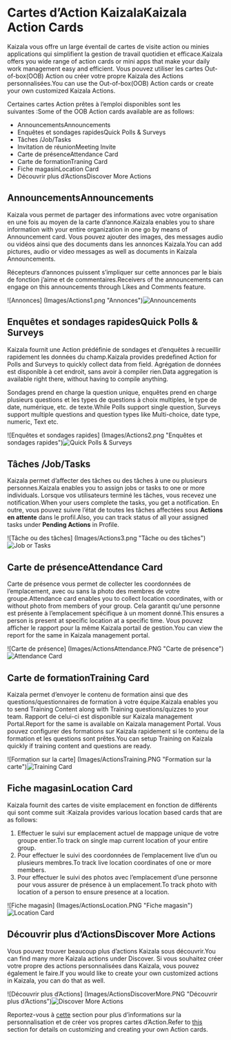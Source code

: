 # <a name="kaizala-action-cards"></a><span data-ttu-id="4017f-101">Cartes d’Action Kaizala</span><span class="sxs-lookup"><span data-stu-id="4017f-101">Kaizala Action Cards</span></span>

<span data-ttu-id="4017f-102">Kaizala vous offre un large éventail de cartes de visite action ou minies applications qui simplifient la gestion de travail quotidien et efficace.</span><span class="sxs-lookup"><span data-stu-id="4017f-102">Kaizala offers you wide range of action cards or mini apps that make your daily work management easy and efficient.</span></span> <span data-ttu-id="4017f-103">Vous pouvez utiliser les cartes Out-of-box(OOB) Action ou créer votre propre Kaizala des Actions personnalisées.</span><span class="sxs-lookup"><span data-stu-id="4017f-103">You can use the Out-of-box(OOB) Action cards or create your own customized Kaizala Actions.</span></span>

<span data-ttu-id="4017f-104">Certaines cartes Action prêtes à l’emploi disponibles sont les suivantes :</span><span class="sxs-lookup"><span data-stu-id="4017f-104">Some of the OOB Action cards available are as follows:</span></span>
- <span data-ttu-id="4017f-105">Announcements</span><span class="sxs-lookup"><span data-stu-id="4017f-105">Announcements</span></span>
- <span data-ttu-id="4017f-106">Enquêtes et sondages rapides</span><span class="sxs-lookup"><span data-stu-id="4017f-106">Quick Polls & Surveys</span></span>
- <span data-ttu-id="4017f-107">Tâches /</span><span class="sxs-lookup"><span data-stu-id="4017f-107">Job/Tasks</span></span>
- <span data-ttu-id="4017f-108">Invitation de réunion</span><span class="sxs-lookup"><span data-stu-id="4017f-108">Meeting Invite</span></span>
- <span data-ttu-id="4017f-109">Carte de présence</span><span class="sxs-lookup"><span data-stu-id="4017f-109">Attendance Card</span></span>
- <span data-ttu-id="4017f-110">Carte de formation</span><span class="sxs-lookup"><span data-stu-id="4017f-110">Traning Card</span></span>
- <span data-ttu-id="4017f-111">Fiche magasin</span><span class="sxs-lookup"><span data-stu-id="4017f-111">Location Card</span></span>
- <span data-ttu-id="4017f-112">Découvrir plus d’Actions</span><span class="sxs-lookup"><span data-stu-id="4017f-112">Discover More Actions</span></span> 

## <a name="announcements"></a><span data-ttu-id="4017f-113">Announcements</span><span class="sxs-lookup"><span data-stu-id="4017f-113">Announcements</span></span>

<span data-ttu-id="4017f-114">Kaizala vous permet de partager des informations avec votre organisation en une fois au moyen de la carte d’annonce.</span><span class="sxs-lookup"><span data-stu-id="4017f-114">Kaizala enables you to share information with your entire organization in one go by means of Announcement card.</span></span> <span data-ttu-id="4017f-115">Vous pouvez ajouter des images, des messages audio ou vidéos ainsi que des documents dans les annonces Kaizala.</span><span class="sxs-lookup"><span data-stu-id="4017f-115">You can add pictures, audio or video messages as well as documents in Kaizala Announcements.</span></span>

<span data-ttu-id="4017f-116">Récepteurs d’annonces puissent s’impliquer sur cette annonces par le biais de fonction j’aime et de commentaires.</span><span class="sxs-lookup"><span data-stu-id="4017f-116">Receivers of the announcements can engage on this announcements through Likes and Comments feature.</span></span>

<span data-ttu-id="4017f-117">![Annonces] (Images/Actions1.png "Annonces")</span><span class="sxs-lookup"><span data-stu-id="4017f-117">![Announcements](Images/Actions1.png "Announcements")</span></span>

## <a name="quick-polls--surveys"></a><span data-ttu-id="4017f-118">Enquêtes et sondages rapides</span><span class="sxs-lookup"><span data-stu-id="4017f-118">Quick Polls & Surveys</span></span>

<span data-ttu-id="4017f-119">Kaizala fournit une Action prédéfinie de sondages et d’enquêtes à recueillir rapidement les données du champ.</span><span class="sxs-lookup"><span data-stu-id="4017f-119">Kaizala provides predefined Action for Polls and Surveys to quickly collect data from field.</span></span> <span data-ttu-id="4017f-120">Agrégation de données est disponible à cet endroit, sans avoir à compiler rien.</span><span class="sxs-lookup"><span data-stu-id="4017f-120">Data aggregation is available right there, without having to compile anything.</span></span><p><span data-ttu-id="4017f-121">Sondages prend en charge la question unique, enquêtes prend en charge plusieurs questions et les types de questions à choix multiples, le type de date, numérique, etc. de texte.</span><span class="sxs-lookup"><span data-stu-id="4017f-121">While Polls support single question, Surveys support multiple questions and question types like Multi-choice, date type, numeric, Text etc.</span></span>

<span data-ttu-id="4017f-122">![Enquêtes et sondages rapides] (Images/Actions2.png "Enquêtes et sondages rapides")</span><span class="sxs-lookup"><span data-stu-id="4017f-122">![Quick Polls & Surveys](Images/Actions2.png "Quick Polls & Surveys")</span></span>

## <a name="jobtasks"></a><span data-ttu-id="4017f-123">Tâches /</span><span class="sxs-lookup"><span data-stu-id="4017f-123">Job/Tasks</span></span> 
<span data-ttu-id="4017f-124">Kaizala permet d’affecter des tâches ou des tâches à une ou plusieurs personnes.</span><span class="sxs-lookup"><span data-stu-id="4017f-124">Kaizala enables you to assign jobs or tasks to one or more individuals.</span></span> <span data-ttu-id="4017f-125">Lorsque vos utilisateurs terminé les tâches, vous recevez une notification.</span><span class="sxs-lookup"><span data-stu-id="4017f-125">When your users complete the tasks, you get a notification.</span></span> <span data-ttu-id="4017f-126">En outre, vous pouvez suivre l’état de toutes les tâches affectées sous **Actions en attente** dans le profil.</span><span class="sxs-lookup"><span data-stu-id="4017f-126">Also, you can track status of all your assigned tasks under **Pending Actions** in Profile.</span></span>

<span data-ttu-id="4017f-127">![Tâche ou des tâches] (Images/Actions3.png "Tâche ou des tâches")</span><span class="sxs-lookup"><span data-stu-id="4017f-127">![Job or Tasks](Images/Actions3.png "Job or Tasks")</span></span>

 ## <a name="attendance-card"></a><span data-ttu-id="4017f-128">Carte de présence</span><span class="sxs-lookup"><span data-stu-id="4017f-128">Attendance Card</span></span>

<span data-ttu-id="4017f-129">Carte de présence vous permet de collecter les coordonnées de l’emplacement, avec ou sans la photo des membres de votre groupe.</span><span class="sxs-lookup"><span data-stu-id="4017f-129">Attendance card enables you to collect location coordinates, with or without photo from members of your group.</span></span> <span data-ttu-id="4017f-130">Cela garantit qu'une personne est présente à l’emplacement spécifique à un moment donné.</span><span class="sxs-lookup"><span data-stu-id="4017f-130">This ensures a person is present at specific location at a specific time.</span></span> <span data-ttu-id="4017f-131">Vous pouvez afficher le rapport pour la même Kaizala portail de gestion.</span><span class="sxs-lookup"><span data-stu-id="4017f-131">You can view the report for the same in Kaizala management portal.</span></span>

<span data-ttu-id="4017f-132">![Carte de présence] (Images/ActionsAttendance.PNG "Carte de présence")</span><span class="sxs-lookup"><span data-stu-id="4017f-132">![Attendance Card](Images/ActionsAttendance.PNG "Attendance Card")</span></span>
  
## <a name="training-card"></a><span data-ttu-id="4017f-133">Carte de formation</span><span class="sxs-lookup"><span data-stu-id="4017f-133">Training Card</span></span>
<span data-ttu-id="4017f-134">Kaizala permet d’envoyer le contenu de formation ainsi que des questions/questionnaires de formation à votre équipe.</span><span class="sxs-lookup"><span data-stu-id="4017f-134">Kaizala enables you to send Training Content along with Training questions/quizzes to your team.</span></span> <span data-ttu-id="4017f-135">Rapport de celui-ci est disponible sur Kaizala management Portal.</span><span class="sxs-lookup"><span data-stu-id="4017f-135">Report for the same is available on Kaizala management Portal.</span></span> <span data-ttu-id="4017f-136">Vous pouvez configurer des formations sur Kaizala rapidement si le contenu de la formation et les questions sont prêtes.</span><span class="sxs-lookup"><span data-stu-id="4017f-136">You can setup Training on Kaizala quickly if training content and questions are ready.</span></span>

<span data-ttu-id="4017f-137">![Formation sur la carte] (Images/ActionsTraining.PNG "Formation sur la carte")</span><span class="sxs-lookup"><span data-stu-id="4017f-137">![Training Card](Images/ActionsTraining.PNG "Training Card")</span></span>

## <a name="location-card"></a><span data-ttu-id="4017f-138">Fiche magasin</span><span class="sxs-lookup"><span data-stu-id="4017f-138">Location Card</span></span>

<span data-ttu-id="4017f-139">Kaizala fournit des cartes de visite emplacement en fonction de différents qui sont comme suit :</span><span class="sxs-lookup"><span data-stu-id="4017f-139">Kaizala provides various location based cards that are as follows:</span></span>

1. <span data-ttu-id="4017f-140">Effectuer le suivi sur emplacement actuel de mappage unique de votre groupe entier.</span><span class="sxs-lookup"><span data-stu-id="4017f-140">To track on single map current location of your entire group.</span></span>
2. <span data-ttu-id="4017f-141">Pour effectuer le suivi des coordonnées de l’emplacement live d’un ou plusieurs membres.</span><span class="sxs-lookup"><span data-stu-id="4017f-141">To track live location coordinates of one or more members.</span></span>
3. <span data-ttu-id="4017f-142">Pour effectuer le suivi des photos avec l’emplacement d’une personne pour vous assurer de présence à un emplacement.</span><span class="sxs-lookup"><span data-stu-id="4017f-142">To track photo with location of a person to ensure presence at a location.</span></span>

<span data-ttu-id="4017f-143">![Fiche magasin] (Images/ActionsLocation.PNG "Fiche magasin")</span><span class="sxs-lookup"><span data-stu-id="4017f-143">![Location Card](Images/ActionsLocation.PNG "Location Card")</span></span>

## <a name="discover-more-actions"></a><span data-ttu-id="4017f-144">Découvrir plus d’Actions</span><span class="sxs-lookup"><span data-stu-id="4017f-144">Discover More Actions</span></span>

<span data-ttu-id="4017f-145">Vous pouvez trouver beaucoup plus d’actions Kaizala sous découvrir.</span><span class="sxs-lookup"><span data-stu-id="4017f-145">You can find many more Kaizala actions under Discover.</span></span> <span data-ttu-id="4017f-146">Si vous souhaitez créer votre propre des actions personnalisées dans Kaizala, vous pouvez également le faire.</span><span class="sxs-lookup"><span data-stu-id="4017f-146">If you would like to create your own customized actions in Kaizala, you can do that as well.</span></span> 

<span data-ttu-id="4017f-147">![Découvrir plus d’Actions] (Images/ActionsDiscoverMore.PNG "Découvrir plus d’Actions")</span><span class="sxs-lookup"><span data-stu-id="4017f-147">![Discover More Actions](Images/ActionsDiscoverMore.PNG "Discover More Actions")</span></span>

<span data-ttu-id="4017f-148">Reportez-vous à [cette](../developer-platform.md) section pour plus d’informations sur la personnalisation et de créer vos propres cartes d’Action.</span><span class="sxs-lookup"><span data-stu-id="4017f-148">Refer to [this](../developer-platform.md) section for details on customizing and creating your own Action cards.</span></span>
